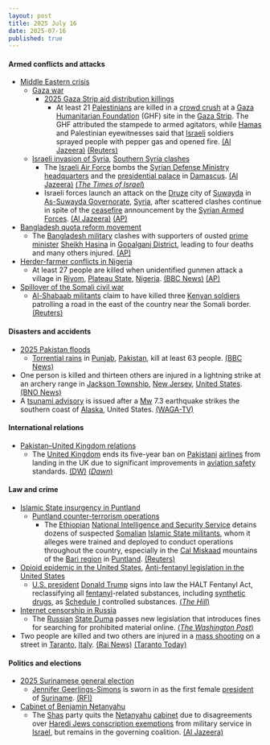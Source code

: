 ```yaml
---
layout: post
title: 2025 July 16
date: 2025-07-16
published: true
---
```



#### Armed conflicts and attacks

* [Middle Eastern crisis](https://en.wikipedia.org/wiki/Middle_Eastern_crisis_%282023-present%29 "Middle Eastern crisis (2023-present)")
  * [Gaza war](https://en.wikipedia.org/wiki/Gaza_war "Gaza war")
    * [2025 Gaza Strip aid distribution killings](https://en.wikipedia.org/wiki/2025_Gaza_Strip_aid_distribution_killings "2025 Gaza Strip aid distribution killings")
      * At least 21 [Palestinians](https://en.wikipedia.org/wiki/Palestinians "Palestinians") are killed in a [crowd crush](https://en.wikipedia.org/wiki/Human_stampede "Human stampede") at a [Gaza Humanitarian Foundation](https://en.wikipedia.org/wiki/Gaza_Humanitarian_Foundation "Gaza Humanitarian Foundation") (GHF) site in the [Gaza Strip](https://en.wikipedia.org/wiki/Gaza_Strip "Gaza Strip"). The GHF attributed the stampede to armed agitators, while [Hamas](https://en.wikipedia.org/wiki/Hamas "Hamas") and Palestinian eyewitnesses said that [Israeli](https://en.wikipedia.org/wiki/Israel "Israel") soldiers sprayed people with pepper gas and opened fire. [(Al Jazeera)](https://www.aljazeera.com/news/2025/7/16/at-least-21-people-killed-in-stampede-suffocation-at-ghf-site-in-gaza) [(Reuters)](https://www.reuters.com/world/middle-east/us-backed-gaza-humanitarian-foundation-says-20-people-killed-crush-2025-07-16/)
  * [Israeli invasion of Syria](https://en.wikipedia.org/wiki/Israeli_invasion_of_Syria_%282024%E2%80%93present%29 "Israeli invasion of Syria (2024–present)"), [Southern Syria clashes](https://en.wikipedia.org/wiki/Southern_Syria_clashes_%28July_2025-present%29 "Southern Syria clashes (July 2025-present)")
    * The [Israeli Air Force](https://en.wikipedia.org/wiki/Israeli_Air_Force "Israeli Air Force") bombs the [Syrian Defense Ministry headquarters](https://en.wikipedia.org/wiki/Hay%27at_al-Arkan "Hay'at al-Arkan") and the [presidential palace](https://en.wikipedia.org/wiki/Presidential_Palace%2C_Damascus "Presidential Palace, Damascus") in [Damascus](https://en.wikipedia.org/wiki/Damascus "Damascus"). [(Al Jazeera)](https://www.aljazeera.com/news/liveblog/2025/7/16/live-israel-bombs-gaza-syria-as-alarm-grows-over-malnourished-children) [(*The Times of Israel*)](https://www.timesofisrael.com/liveblog_entry/israeli-strike-reported-on-syrias-presidential-palace/)
    * Israeli forces launch an attack on the [Druze](https://en.wikipedia.org/wiki/Druze_in_Syria "Druze in Syria") city of [Suwayda](https://en.wikipedia.org/wiki/Suwayda "Suwayda") in [As-Suwayda Governorate](https://en.wikipedia.org/wiki/As-Suwayda_Governorate "As-Suwayda Governorate"), [Syria](https://en.wikipedia.org/wiki/Syria "Syria"), after scattered clashes continue in spite of the [ceasefire](https://en.wikipedia.org/wiki/Ceasefire "Ceasefire") announcement by the [Syrian Armed Forces](https://en.wikipedia.org/wiki/Syrian_Armed_Forces "Syrian Armed Forces"). [(Al Jazeera)](https://www.aljazeera.com/news/2025/7/16/israel-bombs-syrias-druze-city-of-suwayda-hours-after-ceasefire) [(AP)](https://apnews.com/article/syria-druze-clashes-sweida-44585d1d58ddcdd224e9573ca94767b0)
* [Bangladesh quota reform movement](https://en.wikipedia.org/wiki/Bangladesh_quota_reform_movement "Bangladesh quota reform movement")
  * The [Bangladesh military](https://en.wikipedia.org/wiki/Bangladesh_Armed_Forces "Bangladesh Armed Forces") clashes with supporters of ousted [prime minister](https://en.wikipedia.org/wiki/Prime_Minister_of_Bangladesh "Prime Minister of Bangladesh") [Sheikh Hasina](https://en.wikipedia.org/wiki/Sheikh_Hasina "Sheikh Hasina") in [Gopalganj District](https://en.wikipedia.org/wiki/Gopalganj_District%2C_Bangladesh "Gopalganj District, Bangladesh"), leading to four deaths and many others injured. [(AP)](https://apnews.com/article/bangladesh-clashes-hasina-students-1e58562a6c9e766c760af9b577189504)
* [Herder-farmer conflicts in Nigeria](https://en.wikipedia.org/wiki/Herder-farmer_conflicts_in_Nigeria "Herder-farmer conflicts in Nigeria")
  * At least 27 people are killed when unidentified gunmen attack a village in [Riyom](https://en.wikipedia.org/wiki/Riyom "Riyom"), [Plateau State](https://en.wikipedia.org/wiki/Plateau_State "Plateau State"), [Nigeria](https://en.wikipedia.org/wiki/Nigeria "Nigeria"). [(BBC News)](https://www.bbc.com/pidgin/articles/cvg8m7rjy51o) [(AP)](https://apnews.com/article/nigeria-attack-gunmen-6fc2ceb4775a56e6219295e53dbec8ed)
* [Spillover of the Somali civil war](https://en.wikipedia.org/wiki/Somali_Civil_War_%282009%E2%80%93present%29 "Somali Civil War (2009–present)")
  * [Al-Shabaab militants](https://en.wikipedia.org/wiki/Al-Shabaab_%28militant_group%29 "Al-Shabaab (militant group)") claim to have killed three [Kenyan soldiers](https://en.wikipedia.org/wiki/Kenya_Defence_Forces "Kenya Defence Forces") patrolling a road in the east of the country near the Somali border. [(Reuters)](https://www.reuters.com/world/africa/blast-kills-three-kenyan-soldiers-road-near-somali-border-2025-07-16/)

#### Disasters and accidents

* [2025 Pakistan floods](https://en.wikipedia.org/wiki/2025_Pakistan_floods "2025 Pakistan floods")
  * [Torrential rains](https://en.wikipedia.org/wiki/Torrential_rain "Torrential rain") in [Punjab](https://en.wikipedia.org/wiki/Punjab%2C_Pakistan "Punjab, Pakistan"), [Pakistan](https://en.wikipedia.org/wiki/Pakistan "Pakistan"), kill at least 63 people. [(BBC News)](https://www.bbc.com/news/articles/c4gkygz3vg5o)
* One person is killed and thirteen others are injured in a lightning strike at an archery range in [Jackson Township](https://en.wikipedia.org/wiki/Jackson_Township%2C_New_Jersey "Jackson Township, New Jersey"), [New Jersey](https://en.wikipedia.org/wiki/New_Jersey "New Jersey"), [United States](https://en.wikipedia.org/wiki/United_States "United States"). [(BNO News)](https://bnonews.com/index.php/2025/07/1-dead-13-injured-after-lightning-strike-at-new-jersey-archery-range/#google_vignette)
* A [tsunami advisory](https://en.wikipedia.org/wiki/Tsunami_advisory "Tsunami advisory") is issued after a [Mw](https://en.wikipedia.org/wiki/Richter_scale "Richter scale") 7.3 earthquake strikes the southern coast of [Alaska](https://en.wikipedia.org/wiki/Alaska "Alaska"), United States. [(WAGA-TV)](https://www.fox5atlanta.com/news/alaska-tsunami-warning-earthquake)

#### International relations

* [Pakistan–United Kingdom relations](https://en.wikipedia.org/wiki/Pakistan%E2%80%93United_Kingdom_relations "Pakistan–United Kingdom relations")
  * The [United Kingdom](https://en.wikipedia.org/wiki/United_Kingdom "United Kingdom") ends its five-year ban on [Pakistani](https://en.wikipedia.org/wiki/Pakistan "Pakistan") [airlines](https://en.wikipedia.org/wiki/List_of_airlines_of_Pakistan "List of airlines of Pakistan") from landing in the UK due to significant improvements in [aviation safety](https://en.wikipedia.org/wiki/Aviation_safety "Aviation safety") standards. [(DW)](https://www.dw.com/en/uk-lifts-five-year-ban-on-pakistani-airlines/a-73294769) [(*Dawn*)](https://www.dawn.com/news/1924570)

#### Law and crime

* [Islamic State insurgency in Puntland](https://en.wikipedia.org/wiki/Islamic_State_insurgency_in_Puntland "Islamic State insurgency in Puntland")
  * [Puntland counter-terrorism operations](https://en.wikipedia.org/wiki/Puntland_counter-terrorism_operations "Puntland counter-terrorism operations")
    * The [Ethiopian](https://en.wikipedia.org/wiki/Ethiopia "Ethiopia") [National Intelligence and Security Service](https://en.wikipedia.org/wiki/National_Intelligence_and_Security_Service "National Intelligence and Security Service") detains dozens of suspected [Somalian](https://en.wikipedia.org/wiki/Somalia "Somalia") [Islamic State militants](https://en.wikipedia.org/wiki/Islamic_State_%E2%80%93_Somalia_Province "Islamic State – Somalia Province"), whom it alleges were trained and deployed to conduct operations throughout the country, especially in the [Cal Miskaad](https://en.wikipedia.org/wiki/Cal_Miskaad "Cal Miskaad") mountains of the [Bari region](https://en.wikipedia.org/wiki/Bari%2C_Somalia "Bari, Somalia") in [Puntland](https://en.wikipedia.org/wiki/Puntland "Puntland"). [(Reuters)](https://www.reuters.com/world/africa/ethiopia-arrests-dozens-suspected-islamic-state-militants-fana-broadcaster-2025-07-16/)
* [Opioid epidemic in the United States](https://en.wikipedia.org/wiki/Opioid_epidemic_in_the_United_States "Opioid epidemic in the United States"), [Anti-fentanyl legislation in the United States](https://en.wikipedia.org/wiki/Anti-fentanyl_legislation_in_the_United_States "Anti-fentanyl legislation in the United States")
  * [U.S. president](https://en.wikipedia.org/wiki/U.S._president "U.S. president") [Donald Trump](https://en.wikipedia.org/wiki/Donald_Trump "Donald Trump") signs into law the HALT Fentanyl Act, reclassifying all [fentanyl](https://en.wikipedia.org/wiki/Fentanyl "Fentanyl")-related substances, including [synthetic drugs](https://en.wikipedia.org/wiki/Synthetic_drug "Synthetic drug"), as [Schedule I](https://en.wikipedia.org/wiki/Controlled_Substances_Act#Schedule_I "Controlled Substances Act") controlled substances. [(*The Hill*)](https://thehill.com/homenews/administration/5404826-trump-signs-fentanyl-legislation/)
* [Internet censorship in Russia](https://en.wikipedia.org/wiki/Internet_censorship_in_Russia "Internet censorship in Russia")
  * The [Russian](https://en.wikipedia.org/wiki/Russia "Russia") [State Duma](https://en.wikipedia.org/wiki/State_Duma "State Duma") passes new legislation that introduces fines for searching for prohibited material online. [(*The Washington Post*)](https://www.washingtonpost.com/world/2025/07/17/russia-internet-censorship/)
* Two people are killed and two others are injured in a [mass shooting](https://en.wikipedia.org/wiki/Mass_shooting "Mass shooting") on a street in [Taranto](https://en.wikipedia.org/wiki/Taranto "Taranto"), [Italy](https://en.wikipedia.org/wiki/Italy "Italy"). [(Rai News)](https://www.rainews.it/articoli/2025/07/sparatoria-al-quartiere-tamburi-un-morto-e-tre-feriti-e54827ac-ac8e-4634-917c-4bc87d1056aa.html) [(Taranto Today)](https://www.tarantotoday.it/cronaca/morto-anche-pietro-caforio-sparatoria-tamburi.html)

#### Politics and elections

* [2025 Surinamese general election](https://en.wikipedia.org/wiki/2025_Surinamese_general_election "2025 Surinamese general election")
  * [Jennifer Geerlings-Simons](https://en.wikipedia.org/wiki/Jennifer_Geerlings-Simons "Jennifer Geerlings-Simons") is sworn in as the first female [president](https://en.wikipedia.org/wiki/President_of_Suriname "President of Suriname") of [Suriname](https://en.wikipedia.org/wiki/Suriname "Suriname"). [(RFI)](https://www.rfi.fr/es/am%C3%A9ricas/20250716-jennifer-geerlings-simons-investida-primera-mujer-presidenta-de-surinam)
* [Cabinet of Benjamin Netanyahu](https://en.wikipedia.org/wiki/Thirty-seventh_government_of_Israel "Thirty-seventh government of Israel")
  * The [Shas](https://en.wikipedia.org/wiki/Shas "Shas") party quits the [Netanyahu](https://en.wikipedia.org/wiki/Benjamin_Netanyahu "Benjamin Netanyahu") [cabinet](https://en.wikipedia.org/wiki/Thirty-seventh_government_of_Israel "Thirty-seventh government of Israel") due to disagreements over [Haredi Jews conscription exemptions](https://en.wikipedia.org/wiki/Exemption_from_military_service_in_Israel "Exemption from military service in Israel") from military service in [Israel](https://en.wikipedia.org/wiki/Israel "Israel"), but remains in the governing coalition. [(Al Jazeera)](https://www.aljazeera.com/news/2025/7/16/israeli-ultra-orthodox-party-quits-government-as-netanyahu-loses-majority)

